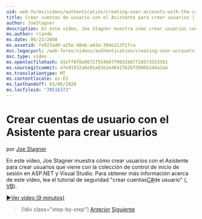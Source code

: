 ```yaml
---
uid: web-forms/videos/authentication/creating-user-accounts-with-the-create-user-wizard
title: Crear cuentas de usuario con el Asistente para crear usuarios | Microsoft Docs
author: JoeStagner
description: En este vídeo, Joe Stagner muestra cómo crear usuarios con el Asistente para crear usuarios que viene con la colección de control de inicio de sesión en ASP.NET y Visual Studio. F...
ms.author: riande
ms.date: 08/22/2008
ms.assetid: fe023ad0-a25e-48e6-a43a-304e113f1fca
msc.legacyurl: /web-forms/videos/authentication/creating-user-accounts-with-the-create-user-wizard
msc.type: video
ms.openlocfilehash: d1eff0f8a0671f554b07f00328d7f28573553581
ms.sourcegitcommit: e7e91932a6e91a63e2e46417626f39d6b244a3ab
ms.translationtype: MT
ms.contentlocale: es-ES
ms.lasthandoff: 03/06/2020
ms.locfileid: "78516373"
---
```

# <a name="creating-user-accounts-with-the-create-user-wizard"></a>Crear cuentas de usuario con el Asistente para crear usuarios

por [Joe Stagner](https://github.com/JoeStagner)

En este vídeo, Joe Stagner muestra cómo crear usuarios con el Asistente para crear usuarios que viene con la colección de control de inicio de sesión en ASP.NET y Visual Studio. Para obtener más información acerca de este vídeo, lea el tutorial de seguridad "crear cuentas[C#](../../overview/older-versions-security/membership/creating-user-accounts-cs.md)de usuario" (, [VB](../../overview/older-versions-security/membership/creating-user-accounts-vb.md)).

[&#9654;Ver vídeo (9 minutos)](https://channel9.msdn.com/Blogs/ASP-NET-Site-Videos/creating-user-accounts-with-the-create-user-wizard)

> [!div class="step-by-step"]
> [Anterior](changing-membership-settings-in-the-default-membership-schema.md)
> [Siguiente](creating-user-accounts-programmatically.md)

